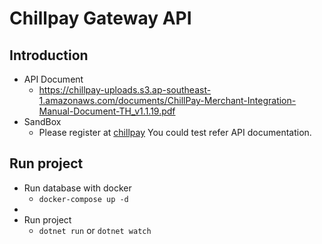 # Chillpay Gateway API
## Introduction
- API Document
    - https://chillpay-uploads.s3.ap-southeast-1.amazonaws.com/documents/ChillPay-Merchant-Integration-Manual-Document-TH_v1.1.19.pdf 
- SandBox
    - Please register at [chillpay](https://www.chillpay.co/) You could test refer API documentation.

## Run project
-  Run database with docker
    - `docker-compose up -d`
- 
- Run project
    - `dotnet run` or `dotnet watch`
